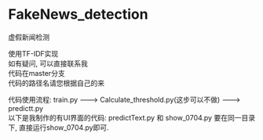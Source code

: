# FakeNews_detection
虚假新闻检测  

使用TF-IDF实现  
如有疑问, 可以直接联系我  
代码在master分支  
代码的路径名请您根据自己的来  

代码使用流程: train.py ---> Calculate_threshold.py(这步可以不做) ---> predictt.py   
以下是我制作的有UI界面的代码: predictText.py 和 show_0704.py 要在同一目录下, 直接运行show_0704.py即可.
